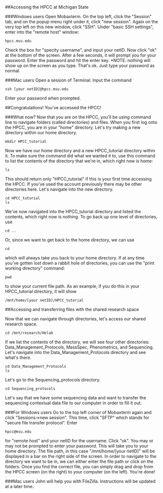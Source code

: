 ##Accessing the HPCC at Michigan State

###Windows users
Open Mobaxterm.
On the top left, click the "Session" tab, and on the popup menu right under it, click "new session". 
Again on the very top left on this new window, click "SSH". 
Under "basic SSH settings", enter into the "remote host" window:

```
hpcc.msu.edu
```

Check the box for "specity username", and input your netID. Now click "ok" at the bottom of the screen. 
After a few seconds, it will prompt you for your password. Enter the password and hit the enter key. *NOTE: nothing will show up on the screen as you type. That's ok. Just type your password as normal.


###Mac users
Open a session of Terminal.
Input the command

```
ssh [your netID]@hpcc.msu.edu
```

Enter your password when prompted.

##Congratulations! You've accessed the HPCC!

###What now?
Now that you are on the HPCC, you'll be using command line to navigate folders (called directories) and files.
When you first log onto the HPCC, you are in your "home" directory. 
Let's try making a new directory within our home directory.

```
mkdir HPCC_tutorial
```

Now we have our home directory and a new HPCC_tutorial directory within it. To make sure the command did what we wanted it to, use this command to list the contents of the directory that we're in, which right now is home:
```
ls
```
This should return only "HPCC_tutorial" if this is your first time accessing the HPCC. If you've used the account previously there may be other directories here.
Let's navigate into the new directory.
```
cd HPCC_tutorial
ls
```
We've now navigated into the HPCC_tutorial directory and listed the contents, which right now is nothing. 
To go back up one level of directories, use
```
cd ..
```
Or, since we want to get back to the home directory, we can use
```
cd
```
which will always take you back to your home directory.
If at any time you've gotten lost down a rabbit hole of directories, you can use the "print working directory" command:

```
pwd
```
to show your current file path. As an example, if you do this in your HPCC_tutorial directory, it will show
```
/mnt/home/[your netID]/HPCC_tutorial
```
##Accessing and transferring files with the shared research space 

Now that we can navigate through directories, let's access our shared research space. 
```
cd /mnt/research/Helab
```
If we list the contents of the directory, we will see four other directories: Data_Management_Protocols, MassSpec, Phenometrics, and Sequencing.
Let's navigate into the Data_Management_Protocols directory and see what's there.
```
cd Data_Management_Protocols
ls
```
Let's go to the Sequencing_protocols directory.
```
cd Sequencing_protocols
```
Let's say that we have some sequencing data and want to transfer the sequencing contextual data file to our computer in order to fill it out. 

###For Windows users
Go to the top left corner of Mobaxterm again and click "Sessions->new session".
This time, click "SFTP" which stands for "secure file transfer protocol".
Enter 
```
hpcc@msu.edu
```
for "remote host" and your netID for the username. Click "ok".
You may or may not be prompted to enter your password. This will take you to your home directory. The file path, in this case "/mnt/home/[your netID]" will be displayed in a bar on the right side of the screen. In order to navigate to the directory we want to be in, we can either enter the file path or click on the folders. 
Once you find the correct file, you can simply drag and drop from the HPCC screen (on the right) to your computer (on the left). 
You're done!

###Mac users
John will help you with FileZilla. Instructions will be updated at a later time. 

